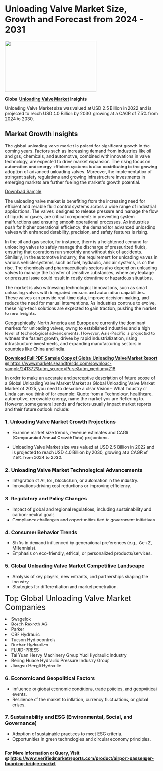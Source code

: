 <H1>Unloading Valve Market Size, Growth and Forecast from 2024 - 2031</H1><img class="aligncenter size-medium wp-image-584254" src="https://thirdeyenews.in/wp-content/uploads/2024/09/Global-Market-Research-300x168.jpeg" alt="" width="300" height="168" /><p><strong>Global&nbsp;<a href="https://www.marketsizeandtrends.com/download-sample/241372/&amp;utm_source=Pulse&amp;utm_medium=218">Unloading Valve Market</a> Insights</strong></p><p>Unloading Valve Market size was valued at USD 2.5 Billion in 2022 and is projected to reach USD 4.0 Billion by 2030, growing at a CAGR of 7.5% from 2024 to 2030.</p><p><h2>Market Growth Insights</h2> <p>The global unloading valve market is poised for significant growth in the coming years. Factors such as increasing demand from industries like oil and gas, chemicals, and automotive, combined with innovations in valve technology, are expected to drive market expansion. The rising focus on automation and energy-efficient systems is also contributing to the growing adoption of advanced unloading valves. Moreover, the implementation of stringent safety regulations and growing infrastructure investments in emerging markets are further fueling the market's growth potential.</p> <p><a href="#">Download Sample</a></p> <p>The unloading valve market is benefiting from the increasing need for efficient and reliable fluid control systems across a wide range of industrial applications. The valves, designed to release pressure and manage the flow of liquids or gases, are critical components in preventing system malfunctions and ensuring smooth operational processes. As industries push for higher operational efficiency, the demand for advanced unloading valves with enhanced durability, precision, and safety features is rising.</p> <p>In the oil and gas sector, for instance, there is a heightened demand for unloading valves to safely manage the discharge of pressurized fluids, ensuring that operations run smoothly and without risk of accidents. Similarly, in the automotive industry, the requirement for unloading valves in various vehicle systems, such as fuel, hydraulic, and air systems, is on the rise. The chemicals and pharmaceuticals sectors also depend on unloading valves to manage the transfer of sensitive substances, where any leakage or pressure issue could result in costly downtime or hazardous situations.</p> <p>The market is also witnessing technological innovations, such as smart unloading valves with integrated sensors and automation capabilities. These valves can provide real-time data, improve decision-making, and reduce the need for manual interventions. As industries continue to evolve, these high-tech solutions are expected to gain traction, pushing the market to new heights.</p> <p>Geographically, North America and Europe are currently the dominant markets for unloading valves, owing to established industries and a high level of technological advancements. However, Asia-Pacific is projected to witness the fastest growth, driven by rapid industrialization, rising infrastructure investments, and expanding manufacturing sectors in countries like China and India.</p> <p><a href="#"></p><p><span class=""><strong>Download Full PDF Sample Copy of Global Unloading Valve Market Report</strong> @ <a href="https://www.marketsizeandtrends.com/download-sample/241372/&amp;utm_source=Pulse&amp;utm_medium=218" target="_blank">https://www.marketsizeandtrends.com/download-sample/241372/&amp;utm_source=Pulse&amp;utm_medium=218</a></span></p><p>In order to make an accurate and perceptive description of future scope of a Global&nbsp;Unloading Valve Market Market as Global&nbsp;Unloading Valve Market Market of 2025, you need to describe a clear Vision &ndash; What Industry or Linda can you think of for example: Quote from a Technology, healthcare, automotive, renewable energy, name the market you are Reffering to. However, some general trends and factors usually impact market reports and their future outlook include:</p><h3>1.&nbsp;<strong>Unloading Valve Market Growth Projections</strong></h3><ul><li>Examine market size trends, revenue estimates and CAGR (Compounded Annual Growth Rate) projections.</li><li><p>Unloading Valve Market size was valued at USD 2.5 Billion in 2022 and is projected to reach USD 4.0 Billion by 2030, growing at a CAGR of 7.5% from 2024 to 2030.</p></li></ul><h3>2.&nbsp;<strong>Unloading Valve Market Technological Advancements</strong></h3><ul><li>Integration of AI, IoT, blockchain, or automation in the industry.</li><li>Innovations driving cost reductions or improving efficiency.</li></ul><h3>3.&nbsp;<strong>Regulatory and Policy Changes</strong></h3><ul><li>Impact of global and regional regulations, including sustainability and carbon-neutral goals.</li><li>Compliance challenges and opportunities tied to government initiatives.</li></ul><h3>4.&nbsp;<strong>Consumer Behavior Trends</strong></h3><ul><li>Shifts in demand influenced by generational preferences (e.g., Gen Z, Millennials).</li><li>Emphasis on eco-friendly, ethical, or personalized products/services.</li></ul><h3>5.&nbsp;<strong>Global Unloading Valve Market Competitive Landscape</strong></h3><ul><li>Analysis of key players, new entrants, and partnerships shaping the industry.</li><li>Strategies for differentiation and market penetration.</li></ul><p data-pm-slice="1 1 []"><span style="color: inherit; font-family: inherit; font-size: 25px;">Top Global Unloading Valve Market Companies</span></p><div class="" data-test-id=""><p><li>Swagelok</li><li> Bosch Rexroth AG</li><li> Parker</li><li> CBF Hydraulic</li><li> Tucson Hydrocontrols</li><li> Bucher Hydraulics</li><li> FLUID-PRESS</li><li> Tai Yuan Heavy Machinery Group Yuci Hydraulic Industry</li><li> Beijing Huade Hydraulic Pressure Industry Group</li><li> Jiangsu Hengli Hydraulic</li></p></div><h3>6.&nbsp;<strong>Economic and Geopolitical Factors</strong></h3><ul><li>Influence of global economic conditions, trade policies, and geopolitical events.</li><li>Resilience of the market to inflation, currency fluctuations, or global crises.</li></ul><h3>7.&nbsp;<strong>Sustainability and ESG (Environmental, Social, and Governance)</strong></h3><ul><li>Adoption of sustainable practices to meet ESG criteria.</li><li>Opportunities in green technologies and circular economy principles.</li></ul><h2><strong style="font-size: 14px;">For More Information or Query, Visit @&nbsp;</strong><a style="background-color: #ffffff; font-size: 14px;" href="https://www.marketsizeandtrends.com/report/unloading-valve-market/" target="_blank">https://www.verifiedmarketreports.com/product/airport-passenger-boarding-bridge-market</a></h2>
